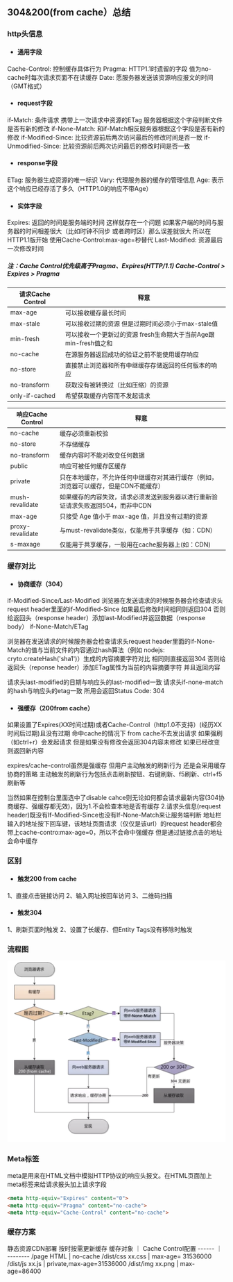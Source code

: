 ## 304&200(from cache）总结

### http头信息

- #### 通用字段
Cache-Control: 控制缓存具体行为
Pragma: HTTP1.1时遗留的字段 值为no-cache时每次请求页面不在读缓存
Date: 愿服务器发送该资源响应报文的时间（GMT格式）

- #### request字段
if-Match: 条件请求 携带上一次请求中资源的ETag 服务器根据这个字段判断文件是否有新的修改
if-None-Match: 和if-Match相反服务器根据这个字段是否有新的修改
if-Modified-Since: 比较资源前后两次访问最后的修改时间是否一致
if-Unmodified-Since: 比较资源前后两次访问最后的修改时间是否一致

- #### response字段
ETag: 服务器生成资源的唯一标识
Vary: 代理服务器的缓存的管理信息
Age: 表示这个响应已经存活了多久（HTTP1.0的响应不带Age）

- #### 实体字段
Expires: 返回的时间是服务端的时间 这样就存在一个问题 如果客户端的时间与服务器的时间相差很大（比如时钟不同步 或者跨时区）那么误差就很大 所以在HTTP1.1版开始 使用Cache-Control:max-age=秒替代
Last-Modified: 资源最后一次修改时间

##### 注：Cache Control优先级高于Pragma、Expires(HTTP/1.1) Cache-Control > Expires > Pragma
| 请求Cache Control      |    释意
| -------- | --------- |
| max-age | 可以接收缓存最长时间 |
| max-stale | 可以接收过期的资源 但是过期时间必须小于max-stale值 |
| min-fresh | 可以接收一个更新过的资源 fresh生命期大于当前Age跟min-fresh值之和 |
| no-cache | 在源服务器返回成功的验证之前不能使用缓存响应 |
| no-store | 直接禁止浏览器和所有中继缓存存储返回的任何版本的响应 |
| no-transform | 获取没有被转换过（比如压缩）的资源 |
| only-if-cached | 希望获取缓存内容而不发起请求 |

| 响应Cache Control      |    释意 |
| -------- | --------- |
| no-cache | 缓存必须重新校验 |
| no-store | 不存储缓存 |
| no-transform | 缓存内容时不能对改变任何数据 |
| public | 响应可被任何缓存区缓存 |
| private | 只在本地缓存，不允许任何中继缓存对其进行缓存（例如，浏览器可以缓存，但是CDN不能缓存）|
| mush-revalidate | 如果缓存的内容失效，请求必须发送到服务器以进行重新验证请求失败返回504，而非中CDN |
| max-age | 只接受 Age 值小于 max-age 值，并且没有过期的资源 |
| proxy-revalidate | 与must-revalidate类似，仅能用于共享缓存（如：CDN）|
| s-maxage | 仅能用于共享缓存，一般用在cache服务器上(如：CDN) |

### 缓存对比

- #### 协商缓存（304）
if-Modified-Since/Last-Modified
浏览器在发送请求的时候服务器会检查请求头request header里面的if-Modified-Since 如果最后修改时间相同则返回304 否则给返回头（response header）添加last-Modified并返回数据（response body）
if-None-Match/ETag

浏览器在发送请求的时候服务器会检查请求头request header里面的if-None-Match的值与当前文件的内容通过hash算法（例如 nodejs: cryto.createHash('sha1')）生成的内容摘要字符对比 相同则直接返回304 否则给返回头（reponse header）添加ETag属性为当前的内容摘要字符 并且返回内容

请求头last-modified的日期与响应头的last-modified一致 请求头if-none-match的hash与响应头的etag一致 所用会返回Status Code: 304

- #### 强缓存（200from cache）
如果设置了Expires(XX时间过期)或者Cache-Control（http1.0不支持）(经历XX时间后过期)且没有过期 命中cache的情况下 from cache不去发出请求 如果强刷（如ctrl+r）会发起请求 但是如果没有修改会返回304内容未修改 如果已经改变则返回新内容

expires/cache-control虽然是强缓存 但用户主动触发的刷新行为 还是会采用缓存协商的策略 主动触发的刷新行为包括点击刷新按钮、右键刷新、f5刷新、ctrl+f5刷新等

当然如果在控制台里面选中了disable cahce则无论如何都会请求最新内容(304协商缓存、强缓存都无效)，因为1.不会检查本地是否有缓存 2.请求头信息(request header)既没有If-Modified-Since也没有If-None-Match来让服务端判断 地址栏输入的地址按下回车键，该地址页面请求（仅仅是该url）的request header都会带上cache-contro:max-age=0，所以不会命中强缓存 但是通过链接点击的地址会命中缓存

### 区别
- #### 触发200 from cache
1、直接点击链接访问
2、输入网址按回车访问
3、二维码扫描

- #### 触发304
1、刷新页面时触发
2、设置了长缓存、但Entity Tags没有移除时触发

### 流程图
![流程图](../img/liuchengtu.png)

### Meta标签
meta是用来在HTML文档中模拟HTTP协议的响应头报文。在HTML页面加上meta标签来给请求报头加上请求字段
``` html
<meta http-equiv="Expires" content="0">
<meta http-equiv="Pragma" content="no-cache">
<meta http-equiv="Cache-Control" content="no-cache">
```

### 缓存方案
静态资源CDN部署 按时按需更新缓存
缓存对象 ｜ Cache Control配置
------   ｜  --------
/page HTML | no-cache
/dist/css xx.css | max-age= 31536000
/dist/js xx.js | private,max-age=31536000
/dist/img xx.png | max-age=86400